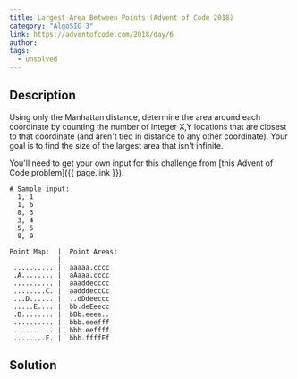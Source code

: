 ```yaml
---
title: Largest Area Between Points (Advent of Code 2018)
category: "AlgoSIG 3"
link: https://adventofcode.com/2018/day/6
author:
tags:
  - unsolved
---
```


## Description

Using only the Manhattan distance, determine the area around each coordinate by counting the number of integer X,Y locations that are closest to that coordinate (and aren't tied in distance to any other coordinate). Your goal is to find the size of the largest area that isn't infinite.

You'll need to get your own input for this challenge from [this Advent of Code problem]({{ page.link }}).

```
# Sample input:
  1, 1
  1, 6
  8, 3
  3, 4
  5, 5
  8, 9
```

```
Point Map:  |  Point Areas:
            |
 .......... |  aaaaa.cccc
 .A........ |  aAaaa.cccc
 .......... |  aaaddecccc
 ........C. |  aadddeccCc
 ...D...... |  ..dDdeeccc
 .....E.... |  bb.deEeecc
 .B........ |  bBb.eeee..
 .......... |  bbb.eeefff
 .......... |  bbb.eeffff
 ........F. |  bbb.ffffFf
```

## Solution

